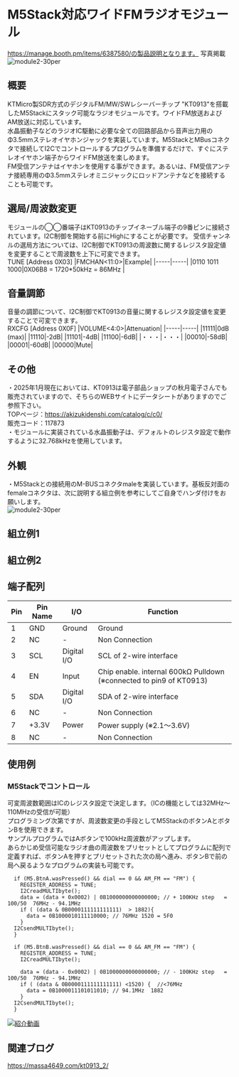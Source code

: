 # M5Stack対応ワイドFMラジオモジュール
https://manage.booth.pm/items/6387580/の製品説明となります。 
写真掲載  
![module2-30per](https://github.com/user-attachments/assets/3c74b1cb-6309-4528-93c6-1831bfa8984b)

## 概要  
KTMicro製SDR方式のデジタルFM/MW/SWレシーバーチップ "KT0913"を搭載したM5Stackにスタック可能なラジオモジュールです。ワイドFM放送およびAM放送に対応しています。  
水晶振動子などのラジオIC駆動に必要な全ての回路部品から音声出力用のΦ3.5mmステレオイヤホンジャックを実装しています。M5StackとMBusコネクタで接続してI2Cでコントロールするプログラムを準備するだけで、すぐにステレオイヤホン端子からワイドFM放送を楽しめます。  
FM受信アンテナはイヤホンを使用する事ができます。あるいは、FM受信アンテナ接続専用のΦ3.5mmステレオミニジャックにロッドアンテナなどを接続することも可能です。  

## 選局/周波数変更
モジュールの◯◯番端子はKT0913のチップイネーブル端子の9番ピンに接続されています。I2C制御を開始する前にHighにすることが必要です。
受信チャンネルの選局方法については、I2C制御でKT0913の周波数に関するレジスタ設定値を変更することで周波数を上下に可変できます。  
TUNE [Address 0X03]
|FMCHAN<11:0>|Example|
|-----|-----|
|0110 1011 1000|0X06B8 = 1720*50kHz = 86MHz |

## 音量調節
音量の調節について、I2C制御でKT0913の音量に関するレジスタ設定値を変更することで可変できます。  
RXCFG [Address 0X0F]
|VOLUME<4:0>|Attenuation|
|-----|-----|
|11111|0dB (max)|
|11110|-2dB|
|11101|-4dB|
|11100|-6dB|
|・・・|・・・|
|00010|-58dB|
|00001|-60dB|
|00000|Mute|

## その他
・2025年1月現在においては、KT0913は電子部品ショップの秋月電子さんでも販売されていますので、そちらのWEBサイトにデータシートがありますのでご参照下さい。  
TOPページ：https://akizukidenshi.com/catalog/c/c0/  
販売コード：117873  
・モジュールに実装されている水晶振動子は、デフォルトのレジスタ設定で動作するように32.768kHzを使用しています。

## 外観
・M5Stackとの接続用のM-BUSコネクタmaleを実装しています。基板反対面のfemaleコネクタは、次に説明する組立例を参考にしてご自身でハンダ付けをお願いします。  
![module2-30per](https://github.com/user-attachments/assets/3c74b1cb-6309-4528-93c6-1831bfa8984b)

## 組立例1  


## 組立例2  





## 端子配列
|Pin|Pin Name|I/O|Function|
|-----|-----|-----|-----|
|1|GND|Ground|Ground|
|2|NC|-|Non Connection|
|3|SCL|Digital I/O|SCL of 2-wire interface|
|4|EN|Input|Chip enable. internal 600kΩ Pulldown (※connected to pin9 of KT0913)|
|5|SDA|Digital I/O|SDA of 2-wire interface|
|6|NC|-|Non Connection|
|7|+3.3V|Power|Power supply (※2.1～3.6V)|
|8|NC|-|Non Connection|

## 使用例

### M5Stackでコントロール

可変周波数範囲はICのレジスタ設定で決定します。（ICの機能としては32MHz～110MHzの受信が可能）  
プログラミング次第ですが、周波数変更の手段としてM5StackのボタンAとボタンBを使用できます。  
サンプルプログラムではAボタンで100kHz周波数がアップします。  
あらかじめ受信可能なラジオ曲の周波数をプリセットとしてプログラムに配列で定義すれば、ボタンAを押すとプリセットされた次の局へ進み、ボタンBで前の局へ戻るようなプログラムの実装も可能です。
```
  if (M5.BtnA.wasPressed() && dial == 0 && AM_FM == "FM") {
    REGISTER_ADDRESS = TUNE;
    I2CreadMULTIbyte();
    data = (data + 0x0002) | 0B1000000000000000; // + 100KHz step   = 100/50  76MHz - 94.1MHz
    if ( (data & 0B0000111111111111)  > 1882){
      data = 0B1000010111110000; // 76MHz 1520 = 5F0
    }
  I2CsendMULTIbyte();
  }

  if (M5.BtnB.wasPressed() && dial == 0 && AM_FM == "FM") {
    REGISTER_ADDRESS = TUNE;
    I2CreadMULTIbyte();

    data = (data - 0x0002) | 0B1000000000000000; // - 100KHz step   = 100/50  76MHz - 94.1MHz
    if ( (data & 0B0000111111111111) <1520) {  //<76MHz
      data = 0B1000011101011010; // 94.1MHz  1882
    }
  I2CsendMULTIbyte();
  }
```

[![紹介動画]()](https://youtu.be/vZIJL4G87UQ)

## 関連ブログ
https://massa4649.com/kt0913_2/  

